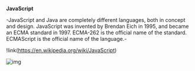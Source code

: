 **JavaScript**

-JavaScript and Java are completely different languages,
both in concept and design. JavaScript was invented by Brendan Eich in 1995, 
and became an ECMA standard in 1997. ECMA-262 is the official name of the standard.
ECMAScript is the official name of the language.-

!link(https://en.wikipedia.org/wiki/JavaScript)

![img](https://www.tutorialrepublic.com/lib/images/javascript-illustration.png)
